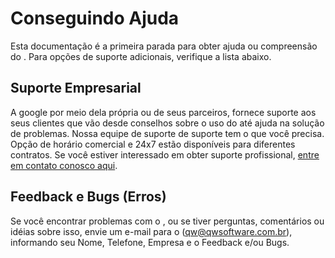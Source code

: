 # Conseguindo Ajuda

Esta documentação é a primeira parada para obter ajuda ou compreensão do . Para opções de suporte adicionais, verifique a lista abaixo.

## Suporte Empresarial

A google por meio dela própria ou de seus parceiros, fornece suporte aos seus clientes que vão desde conselhos sobre o uso do até ajuda na solução de problemas. Nossa equipe de suporte de suporte tem o que você precisa. Opção de horário comercial e 24x7 estão disponíveis para diferentes contratos. Se você estiver interessado em obter suporte profissional, [entre em contato conosco aqui](https://www.google.com.br/suporte/).

## Feedback e Bugs (Erros)

Se você encontrar problemas com o , ou se tiver perguntas, comentários ou idéias sobre isso, envie um e-mail para o ([qw@qwsoftware.com.br](mailto:qw@qwsoftware.com.br)), informando seu Nome, Telefone, Empresa e o Feedback e/ou Bugs.
